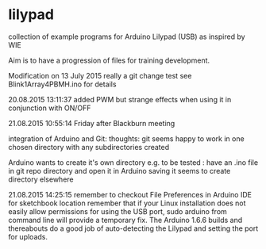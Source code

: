# lilypad
collection of example programs for Arduino Lilypad (USB) as 
inspired by WIE

Aim is to have a progression of files for training development.

Modification on 13 July 2015
really a git change test 
see Blink1Array4PBMH.ino for details

20.08.2015 13:11:37
added PWM but strange effects when using it in conjunction with ON/OFF

21.08.2015 10:55:14   Friday after Blackburn meeting

integration of Arduino and Git: thoughts:
git seems happy to work in one chosen directory with any subdirectories
 created

Arduino wants to create it's own directory 
e.g. to be tested : have an .ino file in git repo directory and open
 it in Arduino 
	saving it seems to create  directory elsewhere 
	
	
21.08.2015 14:25:15
remember to checkout File Preferences in Arduino IDE for sketchbook location
remember that if your Linux installation does not easily
 allow permissions for using the USB port, sudo arduino from command
line will provide a temporary fix. The Arduino 1.6.6 builds and thereabouts
do a good job of auto-detecting the Lilypad and setting the port for uploads.



	

